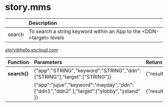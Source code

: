 # story.mms

|  | Description |
| :--- | :--- |
| search | To search a string keyword within an App to the &lt;DDN-&gt;target&gt; levels |

story@hello.ypcloud.com

| Function | Parameters | Return |
| :--- | :--- | :--- |
| **search\(\)** | {"app":"STRING","keyword":"STRING","ddn":\["STRING"\],"target":\["STRING"\]} | {"result":"STRING"} |
|  | {"app":"jujue","keyword":"mayday","ddn":\["ddn1","ddn2" \],"target":\["ylobby","ystand" \]} | {"result":"OK"} |

